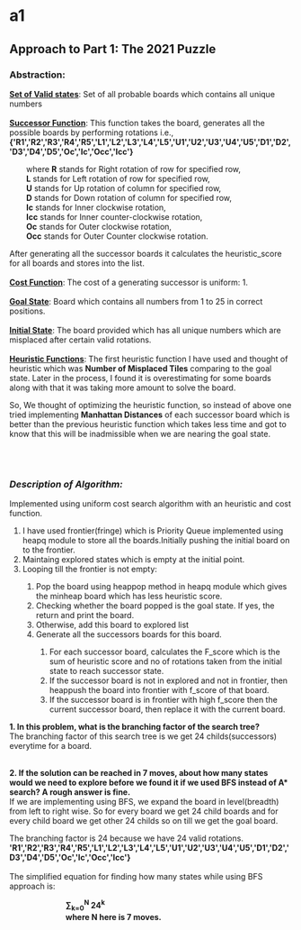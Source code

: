 # a1

## Approach to Part 1: The 2021 Puzzle

<h3>Abstraction:</h3>
<u><b>Set of Valid states</b></u>: Set of all probable boards which contains all unique numbers<br><br>
<u><b>Successor Function</b></u>: This function takes the board, generates all the possible boards by performing rotations i.e.,<b>{'R1','R2','R3','R4','R5','L1','L2','L3','L4','L5','U1','U2','U3','U4','U5','D1','D2','D3','D4','D5','Oc','Ic','Occ','Icc'}</b><br>
<p style="margin-left: 30px;">  where <b>R</b> stands for Right rotation of row for specified row,<br>
      <b>L</b> stands for Left rotation of row for specified row,<br>
      <b>U</b> stands for Up rotation of column for specified row,<br>
      <b>D</b> stands for Down rotation of column for specified row,<br>
      <b>Ic</b> stands for Inner clockwise rotation,<br>
      <b>Icc</b> stands for Inner counter-clockwise rotation,<br>
      <b>Oc</b> stands for Outer clockwise rotation,<br>
      <b>Occ</b> stands for Outer Counter clockwise rotation.<br></p>
After generating all the successor boards it calculates the heuristic_score for all boards and stores into the list.<br><br>
<u><b>Cost Function</b></u>: The cost of a generating successor is uniform: 1.<br><br>
<u><b>Goal State</b></u>: Board which contains all numbers from 1 to 25 in correct positions.<br><br>
<u><b>Initial State</b></u>: The board provided which has all unique numbers which are misplaced after certain valid rotations.<br><br>
<u><b>Heuristic Functions</b></u>: The first heuristic function I have used and thought of heuristic which was <b>Number of Misplaced Tiles</b> comparing to the goal state. Later in the process, I found it is overestimating for some boards along with that it was taking more amount to solve the board.

So, We thought of optimizing the heuristic function, so instead of above one tried implementing <b>Manhattan Distances</b> of each successor board which is better than the previous heuristic function which takes less time and got to know that this will be inadmissible when we are nearing the goal state.<br><br>

<br>
<i><h3>Description of Algorithm:</h3></i>
Implemented using uniform cost search algorithm with an heuristic and cost function.
<ol>
<li>I have used frontier(fringe) which is Priority Queue implemented using heapq module to store all the boards.Initially pushing the initial board on to the frontier.</li>
<li>Maintaing explored states which is empty at the initial point.</li>
<li>Looping till the frontier is not empty:</li>
<ol><li>Pop the board using heappop method in heapq module which gives the minheap board which has less heuristic score.</li>
<li>Checking whether the board popped is the goal state. If yes, the return and print the board.</li>
<li>Otherwise, add this board to explored list</li>
<li>Generate all the successors boards for this board.</li>

<ol>
<li>For each successor board, calculates the F_score which is the sum of heuristic score and no of rotations taken from the initial state to reach successor state.</li>
<li>If the successor board is not in explored and not in frontier, then heappush the board into frontier with f_score of that board.</li>
<li>If the successor board is in frontier with high f_score then the current successor board, then replace it with the current board.</li>
</ol></ol>
</ol></ol>

<b>1. In this problem, what is the branching factor of the search tree?</b><br>
The branching factor of this search tree is we get 24 childs(successors) everytime for a board.<br><br>

<b>2. If the solution can be reached in 7 moves, about how many states would we need to explore before we found it if we used BFS instead of A* search? A rough answer is fine.</b><br>
If we are implementing using BFS, we expand the board in level(breadth) from left to right wise. So for every board we get 24 child boards and for every child board we get other 24 childs so on till we get the goal board.

The branching factor is 24 because we have 24 valid rotations.<br>
<b>'R1','R2','R3','R4','R5','L1','L2','L3','L4','L5','U1','U2','U3','U4','U5','D1','D2','D3','D4','D5','Oc','Ic','Occ','Icc'}</b><br>
<br>
The simplified equation for finding how many states while using BFS approach is:
<br><p style="margin-left: 100px;"><b>
&sum;<sub>k=0</sub><sup>N</sup> 24<sup>k</sup>
    <br>where N here is 7 moves.</b>
</p>


